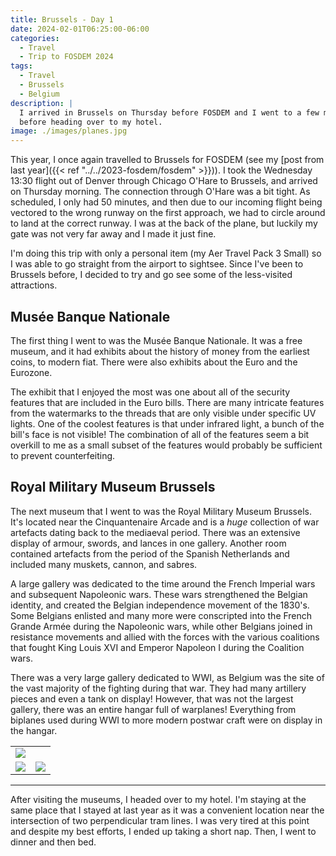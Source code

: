 ```yaml
---
title: Brussels - Day 1
date: 2024-02-01T06:25:00-06:00
categories:
  - Travel
  - Trip to FOSDEM 2024
tags:
  - Travel
  - Brussels
  - Belgium
description: |
  I arrived in Brussels on Thursday before FOSDEM and I went to a few museums
  before heading over to my hotel.
image: ./images/planes.jpg
---
```


This year, I once again travelled to Brussels for FOSDEM (see my [post from last
year]({{< ref "../../2023-fosdem/fosdem" >}})). I took the Wednesday 13:30
flight out of Denver through Chicago O'Hare to Brussels, and arrived on Thursday
morning. The connection through O'Hare was a bit tight. As scheduled, I only had
50 minutes, and then due to our incoming flight being vectored to the wrong
runway on the first approach, we had to circle around to land at the correct
runway. I was at the back of the plane, but luckily my gate was not very far
away and I made it just fine.

I'm doing this trip with only a personal item (my Aer Travel Pack 3 Small) so I
was able to go straight from the airport to sightsee. Since I've been to
Brussels before, I decided to try and go see some of the less-visited
attractions.

## Musée Banque Nationale

The first thing I went to was the Musée Banque Nationale. It was a free museum,
and it had exhibits about the history of money from the earliest coins, to
modern fiat. There were also exhibits about the Euro and the Eurozone.

The exhibit that I enjoyed the most was one about all of the security features
that are included in the Euro bills. There are many intricate features from the
watermarks to the threads that are only visible under specific UV lights. One of
the coolest features is that under infrared light, a bunch of the bill's face is
not visible! The combination of all of the features seem a bit overkill to me as
a small subset of the features would probably be sufficient to prevent
counterfeiting.

## Royal Military Museum Brussels

The next museum that I went to was the Royal Military Museum Brussels. It's
located near the Cinquantenaire Arcade and is a _huge_ collection of war
artefacts dating back to the mediaeval period. There was an extensive display of
armour, swords, and lances in one gallery. Another room contained artefacts from
the period of the Spanish Netherlands and included many muskets, cannon, and
sabres.

A large gallery was dedicated to the time around the French Imperial wars and
subsequent Napoleonic wars. These wars strengthened the Belgian identity, and
created the Belgian independence movement of the 1830's. Some Belgians enlisted
and many more were conscripted into the French Grande Armée during the
Napoleonic wars, while other Belgians joined in resistance movements and allied
with the forces with the various coalitions that fought King Louis XVI and
Emperor Napoleon I during the Coalition wars.

There was a very large gallery dedicated to WWI, as Belgium was the site of the
vast majority of the fighting during that war. They had many artillery pieces
and even a tank on display! However, that was not the largest gallery, there was
an entire hangar full of warplanes! Everything from biplanes used during WWI to
more modern postwar craft were on display in the hangar.

<table class="gallery">
  <tr>
    <td colspan="2">
      <a href="./images/planes.jpg" target="_blank">
        <img src="./images/planes.jpg" />
      </a>
    </td>
  </tr>
  <tr>
    <td>
      <a href="./images/napoleonic.jpg" target="_blank">
        <img src="./images/napoleonic.jpg" />
      </a>
    </td>
    <td>
      <a href="./images/armour.jpg" target="_blank">
        <img src="./images/armour.jpg" />
      </a>
    </td>
  </tr>
</table>

---

After visiting the museums, I headed over to my hotel. I'm staying at the same
place that I stayed at last year as it was a convenient location near the
intersection of two perpendicular tram lines. I was very tired at this point and
despite my best efforts, I ended up taking a short nap. Then, I went to dinner
and then bed.
